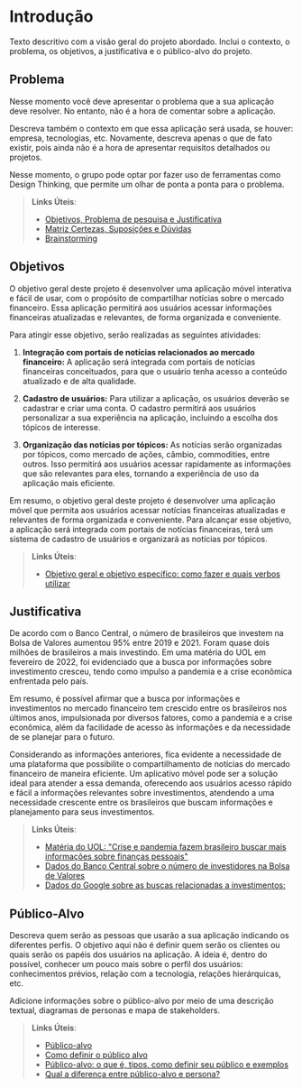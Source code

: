 # Introdução

Texto descritivo com a visão geral do projeto abordado. Inclui o contexto, o problema, os objetivos, a justificativa e o público-alvo do projeto.

## Problema
Nesse momento você deve apresentar o problema que a sua aplicação deve  resolver. No entanto, não é a hora de comentar sobre a aplicação.

Descreva também o contexto em que essa aplicação será usada, se  houver: empresa, tecnologias, etc. Novamente, descreva apenas o que de  fato existir, pois ainda não é a hora de apresentar requisitos  detalhados ou projetos.

Nesse momento, o grupo pode optar por fazer uso  de ferramentas como Design Thinking, que permite um olhar de ponta a ponta para o problema.

> **Links Úteis**:
> - [Objetivos, Problema de pesquisa e Justificativa](https://medium.com/@versioparole/objetivos-problema-de-pesquisa-e-justificativa-c98c8233b9c3)
> - [Matriz Certezas, Suposições e Dúvidas](https://medium.com/educa%C3%A7%C3%A3o-fora-da-caixa/matriz-certezas-suposi%C3%A7%C3%B5es-e-d%C3%BAvidas-fa2263633655)
> - [Brainstorming](https://www.euax.com.br/2018/09/brainstorming/)

## Objetivos

O objetivo geral deste projeto é desenvolver uma aplicação móvel interativa e fácil de usar, com o propósito de compartilhar notícias sobre o mercado financeiro. Essa aplicação permitirá aos usuários acessar informações financeiras atualizadas e relevantes, de forma organizada e conveniente.

Para atingir esse objetivo, serão realizadas as seguintes atividades:

1. **Integração com portais de notícias relacionados ao mercado financeiro:** A aplicação será integrada com portais de notícias financeiras conceituados, para que o usuário tenha acesso a conteúdo atualizado e de alta qualidade.

2. **Cadastro de usuários:** Para utilizar a aplicação, os usuários deverão se cadastrar e criar uma conta. O cadastro permitirá aos usuários personalizar a sua experiência na aplicação, incluindo a escolha dos tópicos de interesse.

3. **Organização das notícias por tópicos:** As notícias serão organizadas por tópicos, como mercado de ações, câmbio, commodities, entre outros. Isso permitirá aos usuários acessar rapidamente as informações que são relevantes para eles, tornando a experiência de uso da aplicação mais eficiente.

Em resumo, o objetivo geral deste projeto é desenvolver uma aplicação móvel que permita aos usuários acessar notícias financeiras atualizadas e relevantes de forma organizada e conveniente. Para alcançar esse objetivo, a aplicação será integrada com portais de notícias financeiras, terá um sistema de cadastro de usuários e organizará as notícias por tópicos.

 
> **Links Úteis**:
> - [Objetivo geral e objetivo específico: como fazer e quais verbos utilizar](https://blog.mettzer.com/diferenca-entre-objetivo-geral-e-objetivo-especifico/)

## Justificativa

De acordo com o Banco Central, o número de brasileiros que investem na Bolsa de Valores aumentou 95% entre 2019 e 2021. Foram quase dois milhões de brasileiros a mais investindo. Em uma matéria do UOL em fevereiro de 2022, foi evidenciado que a busca por informações sobre investimento cresceu, tendo como impulso a pandemia e a crise econômica enfrentada pelo país.

Em resumo, é possível afirmar que a busca por informações e investimentos no mercado financeiro tem crescido entre os brasileiros nos últimos anos, impulsionada por diversos fatores, como a pandemia e a crise econômica, além da facilidade de acesso às informações e da necessidade de se planejar para o futuro.

Considerando as informações anteriores, fica evidente a necessidade de uma plataforma que possibilite o compartilhamento de notícias do mercado financeiro de maneira eficiente. Um aplicativo móvel pode ser a solução ideal para atender a essa demanda, oferecendo aos usuários acesso rápido e fácil a informações relevantes sobre investimentos, atendendo a uma necessidade crescente entre os brasileiros que buscam informações e planejamento para seus investimentos.

> **Links Úteis**:
> - [Matéria do UOL: "Crise e pandemia fazem brasileiro buscar mais informações sobre finanças pessoais"](https://economia.uol.com.br/financas-pessoais/noticias/redacao/2022/02/28/financas-pessoais-investimentos-mercado-financeiro.htm)
> - [Dados do Banco Central sobre o número de investidores na Bolsa de Valores](https://www.bcb.gov.br/estatisticas/reporttxjuros)
> - [Dados do Google sobre as buscas relacionadas a investimentos: ](https://www.google.com.br/intl/pt-BR/2022/02/trends-investimento-brasil-2022/)

## Público-Alvo

Descreva quem serão as pessoas que usarão a sua aplicação indicando os diferentes perfis. O objetivo aqui não é definir quem serão os clientes ou quais serão os papéis dos usuários na aplicação. A ideia é, dentro do possível, conhecer um pouco mais sobre o perfil dos usuários: conhecimentos prévios, relação com a tecnologia, relações
hierárquicas, etc.

Adicione informações sobre o público-alvo por meio de uma descrição textual, diagramas de personas e mapa de stakeholders.

> **Links Úteis**:
> - [Público-alvo](https://blog.hotmart.com/pt-br/publico-alvo/)
> - [Como definir o público alvo](https://exame.com/pme/5-dicas-essenciais-para-definir-o-publico-alvo-do-seu-negocio/)
> - [Público-alvo: o que é, tipos, como definir seu público e exemplos](https://klickpages.com.br/blog/publico-alvo-o-que-e/)
> - [Qual a diferença entre público-alvo e persona?](https://rockcontent.com/blog/diferenca-publico-alvo-e-persona/)
